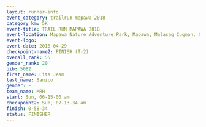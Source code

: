 ```yaml
---
layout: runner-info 
event_category: trailrun-mapawa-2018 
category_km: 5K 
event-title: TRAIL RUN MAPAWA 2018 
event-location: Mapawa Nature Adventure Park, Mapawa, Malasag Cugman, Cagayan de Oro Philippines 
event-logo: 
event-date: 2018-04-29 
checkpoint-name2: FINISH (T-2) 
overall_rank: 55
gender_rank: 20
bib: 5082
first_name: Lita Jeam
last_name: Sanico
gender: F
team_name: MRH
start: Sun, 06-15-00 am
checkpoint2: Sun, 07-13-34 am
finish: 0-58-34
status: FINISHER
---
```

